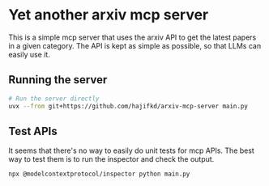 # Yet another arxiv mcp server
This is a simple mcp server that uses the arxiv API to get the latest papers in a given category.
The API is kept as simple as possible, so that LLMs can easily use it.

## Running the server
```bash
# Run the server directly
uvx --from git+https://github.com/hajifkd/arxiv-mcp-server main.py
```

## Test APIs
It seems that there's no way to easily do unit tests for mcp APIs.
The best way to test them is to run the inspector and check the output.
```bash
npx @modelcontextprotocol/inspector python main.py
```

